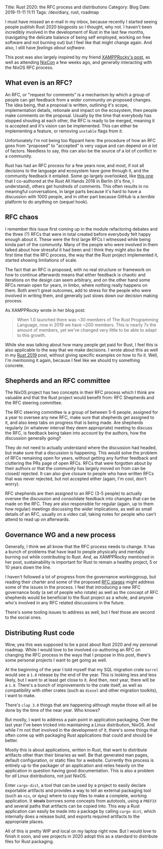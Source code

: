 Title: Rust 2020: the RFC process and distributions
Category: Blog
Date: 2019-11-11 11:11
Tags: /dev/diary, rust, roadmap

I must have missed an e-mail in my inbox, because recently I started
seeing people publish Rust 2020 blogposts so I thought, why not. I
haven't been incredibly involved in the development of Rust in the
last few months, (navigating the delicate balance of being self
employed, working on free software and not burning out) but I feel
like that might change again. And also, I still have *feelings about
software*.

This post was also largely inspired by my friend [XAMPPRocky's post][erin],
as well as attending [NixCon][nixcon] a few weeks ago, and generally
interacting with the NixOS RFC process.

[erin]: https://xampprocky.github.io/public/blog/rust-2021/
[nixcon]: https://2019.nixcon.org/

## What even is an RFC?

An RFC, or "request for comments" is a mechanism by which a group of
people can get feedback from a wider community on proposed
changes. The idea being, that a proposal is written, outlining it's
scope, implementation details, retionale and impact on the ecosystem,
then people make comments on the proposal. Usually by the time that
everybody has stopped shouting at each other, the RFC is ready to be
merged, meaning it is accepted and it's vision can be
implemented. This can either be implementing a feature, or removing
`unstable` flags from it.

Unfortunately I'm not being too flippant here: the procedure of how an
RFC goes from "proposed" to "accepted" is very vague and can depend on
*a lot* of factors. Needless to say, this can also be the source of a
lot of conflict in a community.

Rust has had an RFC process for a few years now, and most, if not all
decisions to the language and ecosystem have gone through it, and the
community feedback it entailed. Some go largely overlooked, like [this
one][rfc1] that I co-authored at the Rust All Hands 2018 in Berlin
(it's fine, I understand), others get hundreds of comments. This often
results in no meaningful conversations, in large parts because it's
hard to have a discussion with 1000 people, and in other part because
GitHub is a *terrible* platform to do anything on (sequel hook).

[rfc1]: https://github.com/rust-lang/rfcs/pull/2376

## RFC chaos

I remember this issue first coming up in the module refactoring
debates and the three (?) RFCs that were in total created before
everybody felt happy enough about it. These were the first large RFCs
I witnessed while being kinda part of the community. Many of the
people who were involved in them talked about how stressful it had
been and I think they might also be the first time that the RFC
process, the way that the Rust project implemented it, started showing
limitations of scale.

The fact that an RFC is proposed, with no real structure or framework
on how to continue afterwards means that either feedback is chaotic
and iterations on the design can seem arbitrary, and on the other hand
some RFCs remain open for years, in limbo, where nothing really
happens on them. Both aren't great outcomes, add to stress for the
people who were involved in writing them, and generally just slows
down our decision making process.

As XAMPPRocky wrote in her blog post:

> When 1.0 launched there was ~30 members of The Rust Programming
> Language, now in 2019 we have ~200 members. This is nearly 7x the
> amount of members, yet we've changed very little to be able to adapt
> to this growth.

While she was talking about how many people get paid for Rust, I feel
this is also applicable to the way that we make decisions. I wrote
about this as well in my [Rust 2019][rust2019] post, without giving
specific examples on how to fix it. Well, I'm mentioning it again,
because I feel like we should try something concrete.

[rust2019]: https://spacekookie.de/blog/rust-2019-how-we-make-decisions/

## Shepherds and an RFC committee

The NixOS project has two concepts in their RFC process which I think
are valuable and that the Rust project would benefit from: RFC
Shepherds and the RFC steering committee.

The RFC steering committee is a group of between 5-6 people, assigned
for a year to oversee any new RFC, make sure that shepherds get
assigned to it, and also keep tabs on progress that is being made. Are
shepherds regularly (in whatever interval they deem appropriate)
meeting to discuss the RFC, is feedback being taken into account by
the authors, how the discussion generally going?

They *do not* need to actually understand where the discussion had
headed, but make sure that a discussion is happening. This would solve
the problem of RFCs remaining open for years, without getting any
further feedback and cluttering the PRs page of open RFCs. RFCs that
were forgotten about by their authors or that the community has
largely moved on from can be closed/ rejected. It can also give
closure to people who have written RFCs that was never rejected, but
not accepted either (again, I'm cool, don't worry).

RFC shepherds are then assigned to an RFC (3-5 people) to actually
oversee the discussion and consolidate feedback into changes that can
be made on the RFC. They are also responsible for regular (again, up
to them how regular) meetings discussing the wider implications, as
well as small details of an RFC, usually on a video call, taking notes
for people who can't attend to read up on afterwards.

## Governance WG and a new process

Generally, I think we all know that the RFC process needs to
change. It has a bunch of problems that have lead to people physically
and mentally burning out while contributing to Rust. And, as
XAMPPRocky mentioned in her post, sustainability is important for Rust
to remain a healthy project, 5 or 10 years down the line.

I haven't followed a lot of progress from the governance workinggroup,
but reading their charter and some of the proposed [RFC stages][gov]
might address some of the issues in the process. I feel that
introducing a new RFC governance body (a set of people who rotate) as
well as the concept of RFC shepherds would be beneficial to the Rust
project as a whole, and anyone who's involved in any RFC related
discussions in the future.

[gov]: http://smallcultfollowing.com/babysteps/blog/2018/06/20/proposal-for-a-staged-rfc-process/

There's some tooling issues to address as well, but I feel those are
second to the social ones.

## Distributing Rust code

Wow, yea this was supposed to be a post about Rust 2020 and my
personal roadmap. While I would love to be involved co-authoring an
RFC on changing the RFC process in the ways that I propose in this
post, there's some personal projects I want to get going as well.

At the beginning of the year I told myself that my SQL migration crate
`barrel` would see a `1.0` release by the end of the year. This is
looking less and less likely, but I want to at least get close to
it. And then, next year, there will be a `1.0`. There's a bunch of
improvements to the crate itself, as well as compatibility with other
crates (such as `diesel` and other migration toolkits), I want to make.

There's `clap 3.0` things that are happening although maybe those will
all be done by the time of the near year. Who knows?

But mostly, I want to address a pain point in application
packaging. Over the last year I've been tricked into maintaining a
Linux distribution, NixOS. And while I'm not _that_ involved in the
development of it, there's some things that often come up with
packaging Rust applications that could and should be better.

Mostly this is about applications, written in Rust, that want to
distribute artifacts other than their binaries as well. Be that
generated man pages, default configuration, or static files for a
website. Currently this process is entirely up to the packager of an
application and relies heavily on the application in question having
good documentation. This is also a problem for _all_ Linux
distributions, not just NixOS.

Enter `cargo-dist`, a tool that can be used by a project to easily
declare exportable artifacts and provides a way to tell an external
packaging tool (such as `nix`, or `dpkg`) where to copy files to make
a complete, working application. It <del>steals</del> borrows some
concepts from autotools, using a `PREFIX` and several paths that
artifacts can be copied into. This way a Rust application can easily
be made into a package by calling `cargo dist`, which internally does
a release build, and exports required artifacts to the appropriate
places.

All of this is pretty WIP and local on my laptop right now. But I
would love to finish it soon, and see projects in 2020 adopt this as a
standard to distribute files for Rust packaging.

